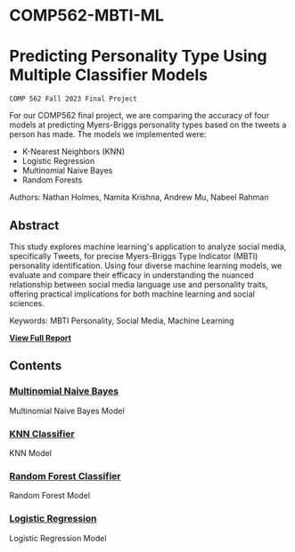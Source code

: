 # COMP562-MBTI-ML
# Predicting Personality Type Using Multiple Classifier Models
`COMP 562 Fall 2023 Final Project`

For our COMP562 final project, we are comparing the accuracy of four models at predicting Myers-Briggs personality types based on the tweets a person has made. The models we implemented were: <br /> 
- K-Nearest Neighbors (KNN) <br />
- Logistic Regression <br />
- Multinomial Naive Bayes <br />
- Random Forests <br />

Authors: Nathan Holmes, Namita Krishna, Andrew Mu, Nabeel Rahman

## Abstract

This study explores machine learning's application to analyze social media, specifically Tweets, for precise Myers-Briggs Type Indicator (MBTI) personality identification. Using four diverse machine learning models, we evaluate and compare their efficacy in understanding the nuanced relationship between social media language use and personality traits, offering practical implications for both machine learning and social sciences.

Keywords: MBTI Personality, Social Media, Machine Learning


<b><a href="MBTI_Paper.pdf">View Full Report</a></b>

## Contents

### [Multinomial Naive Bayes](Naive_Bayes.ipynb)

Multinomial Naive Bayes Model

### [KNN Classifier](KNN.ipynb)

KNN Model

### [Random Forest Classifier](Random_Forest.ipynb)

Random Forest Model

### [Logistic Regression](Logistic_Regression.ipynb)

Logistic Regression Model